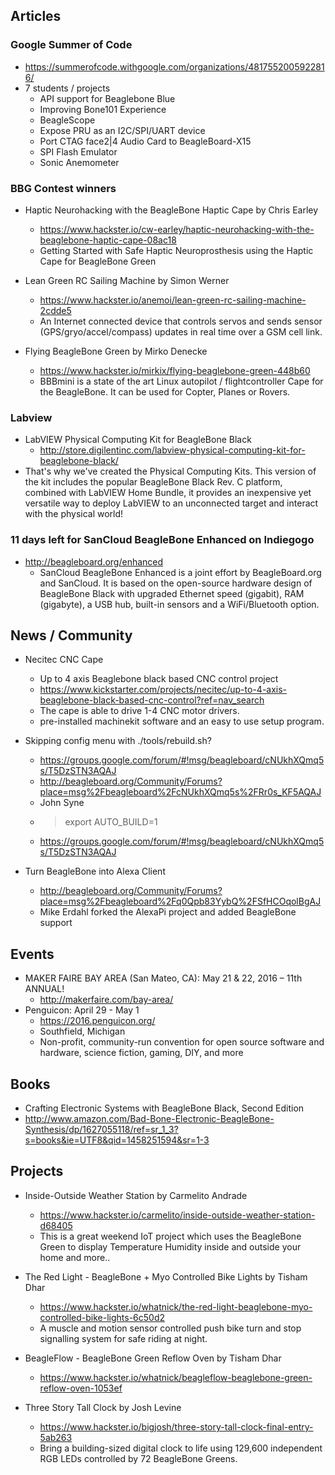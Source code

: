 ## Articles

### Google Summer of Code
* https://summerofcode.withgoogle.com/organizations/4817552005922816/
* 7 students / projects
   * API support for Beaglebone Blue
   * Improving Bone101 Experience
   * BeagleScope
   * Expose PRU as an I2C/SPI/UART device
   * Port CTAG face2|4 Audio Card to BeagleBoard-X15 
   * SPI Flash Emulator
   * Sonic Anemometer

### BBG Contest winners
* Haptic Neurohacking with the BeagleBone Haptic Cape by Chris Earley
   * https://www.hackster.io/cw-earley/haptic-neurohacking-with-the-beaglebone-haptic-cape-08ac18
   * Getting Started with Safe Haptic Neuroprosthesis using the Haptic Cape for BeagleBone Green

* Lean Green RC Sailing Machine by Simon Werner
   * https://www.hackster.io/anemoi/lean-green-rc-sailing-machine-2cdde5
   * An Internet connected device that controls servos and sends sensor (GPS/gryo/accel/compass) updates in real time over a GSM cell link.

* Flying BeagleBone Green by Mirko Denecke
   * https://www.hackster.io/mirkix/flying-beaglebone-green-448b60
   * BBBmini is a state of the art Linux autopilot / flightcontroller Cape for the BeagleBone. It can be used for Copter, Planes or Rovers.
 
### Labview 
* LabVIEW Physical Computing Kit for BeagleBone Black
   * http://store.digilentinc.com/labview-physical-computing-kit-for-beaglebone-black/
* That's why we've created the Physical Computing Kits. This version of the kit includes the popular BeagleBone Black Rev. C platform, combined with LabVIEW Home Bundle, it provides an inexpensive yet versatile way to deploy LabVIEW to an unconnected target and interact with the physical world!

### 11 days left for SanCloud BeagleBone Enhanced on Indiegogo
* http://beagleboard.org/enhanced
   * SanCloud BeagleBone Enhanced is a joint effort by BeagleBoard.org and SanCloud. It is based on the open-source hardware design of BeagleBone Black with upgraded Ethernet speed (gigabit), RAM (gigabyte), a USB hub, built-in sensors and a WiFi/Bluetooth option.

## News / Community
* Necitec CNC Cape 
   * Up to 4 axis Beaglebone black based CNC control project
   * https://www.kickstarter.com/projects/necitec/up-to-4-axis-beaglebone-black-based-cnc-control?ref=nav_search
   * The cape is able to drive 1-4 CNC motor drivers.
   * pre-installed machinekit software and an easy to use setup program.

* Skipping config menu with ./tools/rebuild.sh?
   * https://groups.google.com/forum/#!msg/beagleboard/cNUkhXQmq5s/T5DzSTN3AQAJ
   * http://beagleboard.org/Community/Forums?place=msg%2Fbeagleboard%2FcNUkhXQmq5s%2FRr0s_KF5AQAJ
   * John Syne
   * >export AUTO_BUILD=1
   * https://groups.google.com/forum/#!msg/beagleboard/cNUkhXQmq5s/T5DzSTN3AQAJ

* Turn BeagleBone into Alexa Client
  * http://beagleboard.org/Community/Forums?place=msg%2Fbeagleboard%2Fq0Qpb83YybQ%2FSfHCOqolBgAJ
  * Mike Erdahl forked the AlexaPi project and added BeagleBone support

## Events
* MAKER FAIRE BAY AREA (San Mateo, CA): May 21 & 22, 2016 – 11th ANNUAL!
   * http://makerfaire.com/bay-area/
* Penguicon: April 29 - May 1
   * https://2016.penguicon.org/
   * Southfield, Michigan
   * Non-profit, community-run convention for open source software and hardware, science fiction, gaming, DIY, and more

## Books
* Crafting Electronic Systems with BeagleBone Black, Second Edition 
* http://www.amazon.com/Bad-Bone-Electronic-BeagleBone-Synthesis/dp/1627055118/ref=sr_1_3?s=books&ie=UTF8&qid=1458251594&sr=1-3

## Projects
* Inside-Outside Weather Station by Carmelito Andrade
   * https://www.hackster.io/carmelito/inside-outside-weather-station-d68405
   * This is a great weekend IoT project which uses the BeagleBone Green to display Temperature Humidity inside and outside your home and more..

* The Red Light - BeagleBone + Myo Controlled Bike Lights by Tisham Dhar
   * https://www.hackster.io/whatnick/the-red-light-beaglebone-myo-controlled-bike-lights-6c50d2
   * A muscle and motion sensor controlled push bike turn and stop signalling system for safe riding at night.

* BeagleFlow - BeagleBone Green Reflow Oven by Tisham Dhar
   * https://www.hackster.io/whatnick/beagleflow-beaglebone-green-reflow-oven-1053ef

* Three Story Tall Clock by Josh Levine
   * https://www.hackster.io/bigjosh/three-story-tall-clock-final-entry-5ab263
   * Bring a building-sized digital clock to life using 129,600 independent RGB LEDs controlled by 72 BeagleBone Greens.

